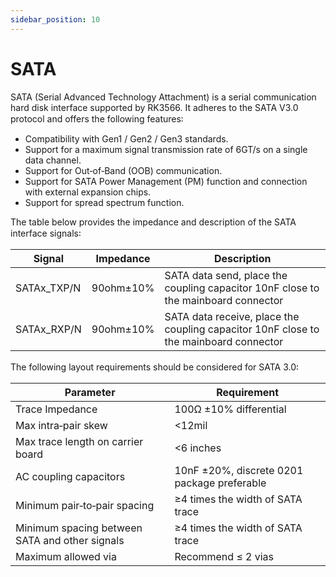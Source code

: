 ```yaml
---
sidebar_position: 10
---
```


# SATA

SATA (Serial Advanced Technology Attachment) is a serial communication hard disk interface supported by RK3566. It adheres to the SATA V3.0 protocol and offers the following features꞉

- Compatibility with Gen1 / Gen2 / Gen3 standards.
- Support for a maximum signal transmission rate of 6GT/s on a single data channel.
- Support for Out‑of‑Band (OOB) communication.
- Support for SATA Power Management (PM) function and connection with external expansion chips.
- Support for spread spectrum function.

The table below provides the impedance and description of the SATA interface signals꞉

| Signal      | Impedance | Description                                                                           |
| ----------- | --------- | ------------------------------------------------------------------------------------- |
| SATAx_TXP/N | 90ohm±10% | SATA data send, place the coupling capacitor 10nF close to the mainboard connector    |
| SATAx_RXP/N | 90ohm±10% | SATA data receive, place the coupling capacitor 10nF close to the mainboard connector |

The following layout requirements should be considered for SATA 3.0꞉

| Parameter                                      | Requirement                                 |
| ---------------------------------------------- | ------------------------------------------- |
| Trace Impedance                                | 100Ω ±10% differential                      |
| Max intra‑pair skew                            | <12mil                                      |
| Max trace length on carrier board              | <6 inches                                   |
| AC coupling capacitors                         | 10nF ±20%, discrete 0201 package preferable |
| Minimum pair‑to‑pair spacing                   | ≥4 times the width of SATA trace            |
| Minimum spacing between SATA and other signals | ≥4 times the width of SATA trace            |
| Maximum allowed via                            | Recommend ≤ 2 vias                          |
